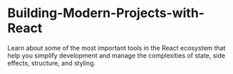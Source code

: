 # Building-Modern-Projects-with-React
Learn about some of the most important tools in the React ecosystem that help you simplify development and manage the complexities of state, side effects, structure, and styling. 
